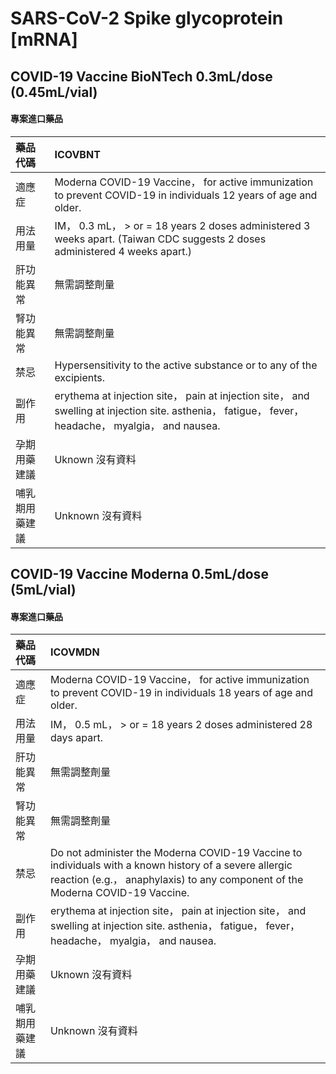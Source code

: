 # SARS-CoV-2 Spike glycoprotein [mRNA]

## COVID-19 Vaccine BioNTech 0.3mL/dose (0.45mL/vial)

#### 專案進口藥品

| 藥品代碼       | ICOVBNT                                                                                                                                             |
|:---------------|:----------------------------------------------------------------------------------------------------------------------------------------------------|
| 適應症         | Moderna COVID-19 Vaccine， for active immunization to prevent COVID-19 in individuals 12 years of age and older.                                    |
| 用法用量       | IM， 0.3 mL， > or = 18 years 2 doses administered 3 weeks apart. (Taiwan CDC suggests 2 doses administered 4 weeks apart.)                         |
| 肝功能異常     | 無需調整劑量                                                                                                                                        |
| 腎功能異常     | 無需調整劑量                                                                                                                                        |
| 禁忌           | Hypersensitivity to the active substance or to any of the excipients.                                                                               |
| 副作用         | erythema at injection site， pain at injection site， and swelling at injection site. asthenia， fatigue， fever， headache， myalgia， and nausea. |
| 孕期用藥建議   | Uknown 沒有資料                                                                                                                                     |
| 哺乳期用藥建議 | Unknown 沒有資料                                                                                                                                    |

## COVID-19 Vaccine Moderna 0.5mL/dose (5mL/vial)

#### 專案進口藥品

| 藥品代碼       | ICOVMDN                                                                                                                                                                                 |
|:---------------|:----------------------------------------------------------------------------------------------------------------------------------------------------------------------------------------|
| 適應症         | Moderna COVID-19 Vaccine， for active immunization to prevent COVID-19 in individuals 18 years of age and older.                                                                        |
| 用法用量       | IM， 0.5 mL， > or = 18 years 2 doses administered 28 days apart.                                                                                                                       |
| 肝功能異常     | 無需調整劑量                                                                                                                                                                            |
| 腎功能異常     | 無需調整劑量                                                                                                                                                                            |
| 禁忌           | Do not administer the Moderna COVID-19 Vaccine to individuals with a known history of a severe allergic reaction (e.g.， anaphylaxis) to any component of the Moderna COVID-19 Vaccine. |
| 副作用         | erythema at injection site， pain at injection site， and swelling at injection site. asthenia， fatigue， fever， headache， myalgia， and nausea.                                     |
| 孕期用藥建議   | Uknown 沒有資料                                                                                                                                                                         |
| 哺乳期用藥建議 | Unknown 沒有資料                                                                                                                                                                        |

